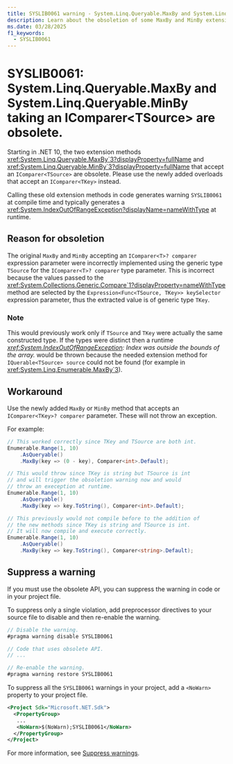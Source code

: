 ```yaml
---
title: SYSLIB0061 warning - System.Linq.Queryable.MaxBy and System.Linq.Queryable.MinBy accepting an IComparer\<TSource\> are obsolete.
description: Learn about the obsoletion of some MaxBy and MinBy extension methods. Use of these extension methods generates compile-time warning SYSLIB0061.
ms.date: 03/28/2025
f1_keywords:
  - SYSLIB0061
---
```

# SYSLIB0061: System.Linq.Queryable.MaxBy and System.Linq.Queryable.MinBy taking an IComparer\<TSource\> are obsolete.

Starting in .NET 10, the two extension methods <xref:System.Linq.Queryable.MaxBy`3?displayProperty=fullName> and
<xref:System.Linq.Queryable.MinBy`3?displayProperty=fullName> that accept an `IComparer<TSource>` are obsolete. Please use the newly added overloads that accept an `IComparer<TKey>` instead.

Calling these old extension methods in code generates warning `SYSLIB0061` at compile time and typically generates a
<xref:System.IndexOutOfRangeException?displayName=nameWithType> at runtime.

## Reason for obsoletion

The original `MaxBy` and `MinBy` accepting an `IComparer<T>? comparer` expression parameter were incorrectly implemented using the generic type `TSource` for the
`IComparer<T>? comparer` type parameter. This is incorrect because the values passed to the <xref:System.Collections.Generic.Compare`1?displayProperty=nameWithType>
method are selected by the `Expression<Func<TSource, TKey>> keySelector` expression parameter, thus the extracted value is of generic type `TKey`.

### Note

This would previously work only if `TSource` and `TKey` were actually the same constructed type. If the types were distinct then a runtime
_<xref:System.IndexOutOfRangeException>: Index was outside the bounds of the array._ would be thrown because the needed extension method for
`IQuerable<TSource> source` could not be found (for example in <xref:System.Linq.Enumerable.MaxBy`3>).

## Workaround

Use the newly added `MaxBy` or `MinBy` method that accepts an `IComparer<TKey>? comparer` parameter. These will not throw an exception.

For example:

```csharp
// This worked correctly since TKey and TSource are both int.
Enumerable.Range(1, 10)
    .AsQueryable()
    .MaxBy(key => (0 - key), Comparer<int>.Default);

// This would throw since TKey is string but TSource is int
// and will trigger the obsoletion warning now and would
// throw an exeception at runtime.
Enumerable.Range(1, 10)
    .AsQueryable()
    .MaxBy(key => key.ToString(), Comparer<int>.Default);

// This previously would not compile before to the addition of
// the new methods since TKey is string and TSource is int.
// It will now compile and execute correctly.
Enumerable.Range(1, 10)
    .AsQueryable()
    .MaxBy(key => key.ToString(), Comparer<string>.Default);
```

## Suppress a warning

If you must use the obsolete API, you can suppress the warning in code or in your project file.

To suppress only a single violation, add preprocessor directives to your source file to disable and then re-enable the warning.

```csharp
// Disable the warning.
#pragma warning disable SYSLIB0061

// Code that uses obsolete API.
// ...

// Re-enable the warning.
#pragma warning restore SYSLIB0061
```

To suppress all the `SYSLIB0061` warnings in your project, add a `<NoWarn>` property to your project file.

```xml
<Project Sdk="Microsoft.NET.Sdk">
  <PropertyGroup>
   ...
   <NoWarn>$(NoWarn);SYSLIB0061</NoWarn>
  </PropertyGroup>
</Project>
```

For more information, see [Suppress warnings](obsoletions-overview.md#suppress-warnings).
